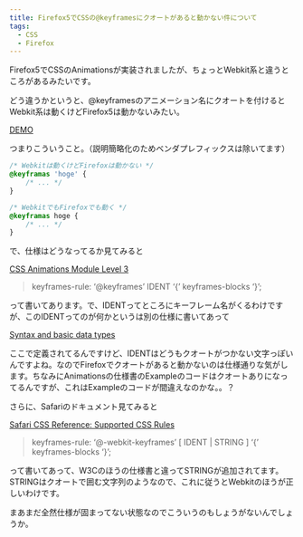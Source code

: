 ```yaml
---
title: Firefox5でCSSの@keyframesにクオートがあると動かない件について
tags: 
  - CSS
  - Firefox
---
```


Firefox5でCSSのAnimationsが実装されましたが、ちょっとWebkit系と違うところがあるみたいです。

どう違うかというと、@keyframesのアニメーション名にクオートを付けるとWebkit系は動くけどFirefox5は動かないみたい。

[DEMO](/sample/2011-06-24-24154503/index.html)

つまりこういうこと。（説明簡略化のためベンダプレフィックスは除いてます）

```css
/* Webkitは動くけどFirefoxは動かない */
@keyframas 'hoge' {
    /* ... */
}

/* WebkitでもFirefoxでも動く */
@keyframas hoge {
    /* ... */
}
```

で、仕様はどうなってるか見てみると

[CSS Animations Module Level 3](http://www.w3.org/TR/css3-animations/)

> keyframes-rule: ‘@keyframes’ IDENT ‘{’ keyframes-blocks ‘}’;

って書いてあります。で、IDENTってところにキーフレーム名がくるわけですが、このIDENTってのが何かというは別の仕様に書いてあって

[Syntax and basic data types](http://www.w3.org/TR/CSS21/syndata.html)

ここで定義されてるんですけど、IDENTはどうもクオートがつかない文字っぽいんですよね。なのでFirefoxでクオートがあると動かないのは仕様通りな気がします。ちなみにAnimationsの仕様書のExampleのコードはクオートありになってるんですが、これはExampleのコードが間違えなのかな。。？

さらに、Safariのドキュメント見てみると

[Safari CSS Reference: Supported CSS Rules](http://developer.apple.com/library/safari/#documentation/appleapplications/reference/SafariCSSRef/Articles/OtherStandardCSS3Features.html)

> keyframes-rule: ‘@-webkit-keyframes’ [ IDENT \| STRING ] ‘{’ keyframes-blocks ‘}’;

って書いてあって、W3Cのほうの仕様書と違ってSTRINGが追加されてます。STRINGはクオートで囲む文字列のようなので、これに従うとWebkitのほうが正しいわけです。

まあまだ全然仕様が固まってない状態なのでこういうのもしょうがないんでしょうか。

